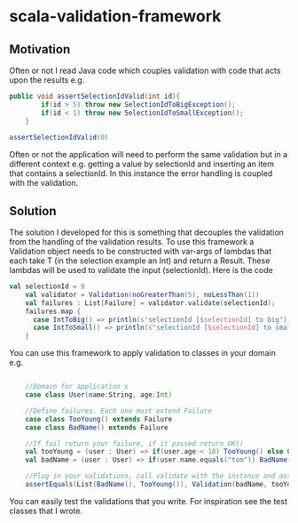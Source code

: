 # scala-validation-framework

## Motivation

Often or not I read Java code which couples validation with code that acts upon the results 
e.g.
```Java
public void assertSelectionIdValid(int id){
        if(id > 5) throw new SelectionIdToBigException();
     	if(id < 1) throw new SelectionIdToSmallException();     
    }
    
assertSelectionIdValid(0)    
```

Often or not the application will need to perform the same validation but in a different context e.g. getting a value by selectionId and inserting an item that contains a selectionId. In this instance the error handling is coupled with the validation. 

## Solution

The solution I developed for this is something that decouples the validation from the handling of the validation results. To use this framework a Validation object needs to be constructed with var-args of lambdas that each take T (in the selection example an Int) and return a Result. These lambdas will be used to validate the input (selectionId). Here is the code

```Scala
val selectionId = 0
    val validator = Validation(noGreaterThan(5), noLessThan(1))
    val failures : List[Failure] = validator.validate(selectionId);
    failures.map {
      case IntToBig() => println(s"selectionId [$selectionId] to big")
      case IntToSmall() => println(s"selectionId [$selectionId] to small")
    }
```

You can use this framework to apply validation to classes in your domain e.g.
```Scala

    //Domain for application x
    case class User(name:String, age:Int)

    //Define failures. Each one must extend Failure
    case class TooYoung() extends Failure
    case class BadName() extends Failure

    //If fail return your failure, if it passed return OK()
    val tooYoung = (user : User) => if(user.age < 18) TooYoung() else OK()
    val badName = (user : User) => if(user.name.equals("tom")) BadName() else OK()

    //Plug in your validations, call validate with the instance and assert both failures are returned
    assertEquals(List(BadName(), TooYoung()), Validation(badName, tooYoung).validate(User("tom", 17)))
```

You can easily test the validations that you write. For inspiration see the test classes that I wrote.

